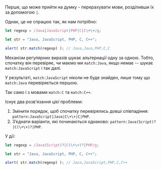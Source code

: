 
Перше, що може прийти на думку - перерахувати мови, розділивши їх за допомогою `|`.

Однак, це не спрацює так, як нам потрібно:

```js run
let regexp = /Java|JavaScript|PHP|C|C\+\+/g;

let str = "Java, JavaScript, PHP, C, C++";

alert( str.match(regexp) ); // Java,Java,PHP,C,C
```

Механізм регулярних виразів шукає альтернації одну за одною. Тобто, спочатку він перевіряє, чи маємо ми `match:Java`, якщо немає -- шукає `match:JavaScript` і так далі.

У результаті, `match:JavaScript` ніколи не буде знайден, лише тому що `match:Java` перевіряється першою.

Так само і з мовами `match:C` та `match:C++`.

Існує два розв'язання цієї проблеми:

1. Змінити порядок, щоб спочатку перевірялись довші співпадіння: `pattern:JavaScript|Java|C\+\+|C|PHP`.
2. З’єднати варіанти, які починаються однаково: `pattern:Java(Script)?|C(\+\+)?|PHP`.

У дії:

```js run
let regexp = /Java(Script)?|C(\+\+)?|PHP/g;

let str = "Java, JavaScript, PHP, C, C++";

alert( str.match(regexp) ); // Java,JavaScript,PHP,C,C++
```
